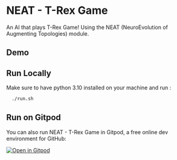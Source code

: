
# NEAT - T-Rex Game 

An AI that plays T-Rex Game! Using the NEAT (NeuroEvolution of Augmenting Topologies) module. 

## Demo



## Run Locally


Make sure to have python 3.10 installed on your machine and run :

```bash
  ./run.sh
```


## Run on Gitpod

You can also run NEAT - T-Rex Game in Gitpod, a free online dev environment for GitHub:

[![Open in Gitpod](https://gitpod.io/button/open-in-gitpod.svg)](https://gitpod.io/new/#https://github.com/YounesHalim/NEAT_T-Rex-Game)